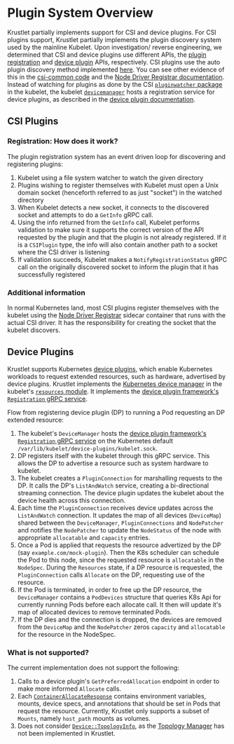# Plugin System Overview

Krustlet partially implements support for CSI and device plugins. For CSI
plugins support, Krustlet partially implements the plugin discovery system used
by the mainline Kubelet. Upon investigation/ reverse engineering, we determined
that CSI and device plugins use different APIs, the [plugin
registration](../../crates/kubelet/proto/pluginregistration/v1/pluginregistration.proto)
and [device
plugin](../../crates/kubelet/proto/deviceplugin/v1beta1/deviceplugin.proto)
APIs, respectively. CSI plugins use the auto plugin discovery method implemented
[here](https://github.com/kubernetes/kubernetes/tree/fd74333a971e2048b5fb2b692a9e043483d63fba/pkg/kubelet/pluginmanager).
You can see other evidence of this in the [csi-common
code](https://github.com/kubernetes-csi/drivers/blob/master/pkg/csi-common/nodeserver-default.go)
and the [Node Driver Registrar
documentation](https://github.com/kubernetes-csi/node-driver-registrar/blob/be7678e75e23b5419624ae3983b66957c0991073/README.md).
Instead of watching for plugins as done by the CSI [`pluginwatcher`
package](https://github.com/kubernetes/kubernetes/tree/fd74333a971e2048b5fb2b692a9e043483d63fba/pkg/kubelet/pluginmanager/pluginwatcher)
in the kubelet, the kubelet
[`devicemanager`](https://github.com/kubernetes/kubernetes/tree/fd74333a971e2048b5fb2b692a9e043483d63fba/pkg/kubelet/cm/devicemanager)
hosts a registration service for device plugins, as described in the [device
plugin
documentation](https://kubernetes.io/docs/concepts/extend-kubernetes/compute-storage-net/device-plugins/#device-plugin-registration).

## CSI Plugins

### Registration: How does it work?

The plugin registration system has an event driven loop for discovering and
registering plugins:

1. Kubelet using a file system watcher to watch the given directory
2. Plugins wishing to register themselves with Kubelet must open a Unix domain
   socket (henceforth referred to as just "socket") in the watched directory
3. When Kubelet detects a new socket, it connects to the discovered socket and
   attempts to do a `GetInfo` gRPC call.
4. Using the info returned from the `GetInfo` call, Kubelet performs validation
   to make sure it supports the correct version of the API requested by the
   plugin and that the plugin is not already registered. If it is a `CSIPlugin`
   type, the info will also contain another path to a socket where the CSI
   driver is listening
5. If validation succeeds, Kubelet makes a `NotifyRegistrationStatus` gRPC call
   on the originally discovered socket to inform the plugin that it has
   successfully registered

### Additional information

In normal Kubernetes land, most CSI plugins register themselves with the kubelet
using the [Node Driver
Registrar](https://github.com/kubernetes-csi/node-driver-registrar) sidecar
container that runs with the actual CSI driver. It has the responsibility for
creating the socket that the kubelet discovers.

## Device Plugins

Krustlet supports Kubernetes [device
plugins](https://kubernetes.io/docs/concepts/extend-kubernetes/compute-storage-net/device-plugins/),
which enable Kubernetes workloads to request extended resources, such as
hardware, advertised by device plugins. Krustlet implements the [Kubernetes
device
manager](https://github.com/kubernetes/kubernetes/tree/fd74333a971e2048b5fb2b692a9e043483d63fba/pkg/kubelet/cm/devicemanager)
in the kubelet's [`resources` module](../../crates/kubelet/src/resources). It
implements the [device plugin framework's `Registration` gRPC
service](https://kubernetes.io/docs/concepts/extend-kubernetes/compute-storage-net/device-plugins/#device-plugin-registration).

Flow from registering device plugin  (DP) to running a Pod requesting an DP
extended resource:

1. The kubelet's `DeviceManager` hosts the [device plugin framework's
   `Registration` gRPC
   service](https://kubernetes.io/docs/concepts/extend-kubernetes/compute-storage-net/device-plugins/#device-plugin-registration)
   on the Kubernetes default `/var/lib/kubelet/device-plugins/kubelet.sock`.
1. DP registers itself with the kubelet through this gRPC service. This allows
   the DP to advertise a resource such as system hardware to kubelet.
1. The kubelet creates a `PluginConnection` for marshalling requests to the DP.
   It calls the DP's `ListAndWatch` service, creating a bi-directional streaming
   connection. The device plugin updates the kubelet about the device health
   across this connection.
1. Each time the `PluginConnection` receives device updates across the
   `ListAndWatch` connection. It updates the map of all devices (`DeviceMap`)
   shared between the `DeviceManager`, `PluginConnections` and `NodePatcher` and
   notifies the `NodePatcher` to update the `NodeStatus` of the node with
   appropriate `allocatable` and `capacity` entries.
1. Once a Pod is applied that requests the resource advertized by the DP (say
   `example.com/mock-plugin`). Then the K8s scheduler can schedule the Pod to
   this node, since the requested resource is `allocatable` in the `NodeSpec`.
   During the `Resources` state, if a DP resource is requested, the
   `PluginConnection` calls `Allocate` on the DP, requesting use of the
   resource.
1. If the Pod is terminated, in order to free up the DP resource, the
   `DeviceManager` contains a `PodDevices` structure that queries K8s Api for
   currently running Pods before each allocate call. It then will update it's
   map of allocated devices to remove terminated Pods.
1. If the DP dies and the connection is dropped, the devices are removed from
   the `DeviceMap` and the `NodePatcher` zeros `capacity` and `allocatable` for
   the resource in the NodeSpec.

### What is not supported?

The current implementation does not support the following:

1. Calls to a device plugin's `GetPreferredAllocation` endpoint in order to make
   more informed `Allocate` calls.
2. Each
   [`ContainerAllocateResponse`](../../crates/kubelet/proto/deviceplugin/v1beta1/deviceplugin.proto#L181)
   contains environment variables, mounts, device specs, and annotations that
   should be set in Pods that request the resource. Currently, Krustlet only
   supports a subset of `Mounts`, namely `host_path` mounts as volumes.
1. Does not consider
   [`Device::TopologyInfo`](../../crates/kubelet/proto/deviceplugin/v1beta1/deviceplugin.proto#L98),
   as the [Topology
   Manager](https://kubernetes.io/docs/concepts/extend-kubernetes/compute-storage-net/device-plugins/#device-plugin-integration-with-the-topology-manager)
   has not been implemented in Krustlet.
